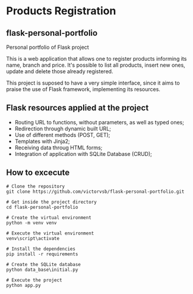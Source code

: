 # Products Registration
## flask-personal-portfolio
Personal portfolio of Flask project

This is a web application that allows one to register products informing its name, branch and price. It's possible to list all products, 
insert new ones, update and delete those already registered.

This project is suposed to have a very simple interface, since it aims to praise the use of Flask framework, implementing its resources.

## Flask resources applied at the project
- Routing URL to functions, without parameters, as well as typed ones;
- Redirection through dynamic built URL;
- Use of different methods (POST, GET);
- Templates with Jinja2;
- Receiving data throug HTML forms;
- Integration of application with SQLite Database (CRUD);

## How to excecute
```
# Clone the repository
git clone https://github.com/victorvsb/flask-personal-portfolio.git

# Get inside the project directory
cd flask-personal-portfolio

# Create the virtual environment
python -m venv venv

# Execute the virtual environment
venv\script\activate

# Install the dependencies
pip install -r requirements

# Create the SQLite database
python data_base\initial.py

# Execute the project
python app.py
```
